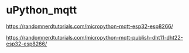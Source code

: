 # uPython_mqtt

https://randomnerdtutorials.com/micropython-mqtt-esp32-esp8266/

https://randomnerdtutorials.com/micropython-mqtt-publish-dht11-dht22-esp32-esp8266/
